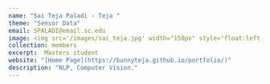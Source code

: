 ```yaml
---
name: "Sai Teja Paladi - Teja "
theme: "Sensor Data"
email: SPALADI@email.sc.edu
image: <img src='/images/sai_teja.jpg' width="150px" style="float:left; margin:0px 10px 0px 0px;">
collection: members
excerpt:  Masters student
website: "[Home Page](https://bunnyteja.github.io/portfolio/)"
description: "NLP, Computer Vision."  
---
```

